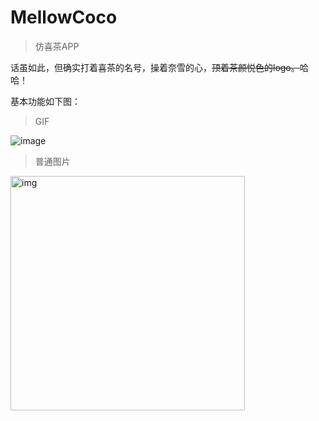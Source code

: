 # MellowCoco
> 仿喜茶APP

话虽如此，但确实打着喜茶的名号，操着奈雪的心，~~顶着茶颜悦色的logo。~~哈哈！

基本功能如下图：
> GIF

![image](https://github.com/ssuxue/MellowCoco/blob/main/Images/Dec-30-2020%2023-27-44.gif)

> 普通图片
<img src="https://pic2.zhimg.com/80/v2-751e1e7b100ac74d741f6095096e7d43.jpg" alt="img" width='375' />
